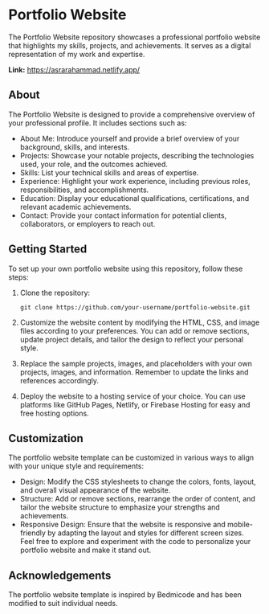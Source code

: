 # Portfolio Website

The Portfolio Website repository showcases a professional portfolio website that highlights my skills, projects, and achievements. It serves as a digital representation of my work and expertise.

**Link:** https://asrarahammad.netlify.app/

## About

The Portfolio Website is designed to provide a comprehensive overview of your professional profile. It includes sections such as:

- About Me: Introduce yourself and provide a brief overview of your background, skills, and interests.
- Projects: Showcase your notable projects, describing the technologies used, your role, and the outcomes achieved.
- Skills: List your technical skills and areas of expertise.
- Experience: Highlight your work experience, including previous roles, responsibilities, and accomplishments.
- Education: Display your educational qualifications, certifications, and relevant academic achievements.
- Contact: Provide your contact information for potential clients, collaborators, or employers to reach out.

## Getting Started

To set up your own portfolio website using this repository, follow these steps:

1. Clone the repository:

   ```shell
   git clone https://github.com/your-username/portfolio-website.git
2. Customize the website content by modifying the HTML, CSS, and image files according to your preferences. You can add or remove sections, update project details, and tailor the design to reflect your personal style.

3. Replace the sample projects, images, and placeholders with your own projects, images, and information. Remember to update the links and references accordingly.

3. Deploy the website to a hosting service of your choice. You can use platforms like GitHub Pages, Netlify, or Firebase Hosting for easy and free hosting options.

## Customization
The portfolio website template can be customized in various ways to align with your unique style and requirements:

* Design: Modify the CSS stylesheets to change the colors, fonts, layout, and overall visual appearance of the website.
* Structure: Add or remove sections, rearrange the order of content, and tailor the website structure to emphasize your strengths and achievements.
* Responsive Design: Ensure that the website is responsive and mobile-friendly by adapting the layout and styles for different screen sizes.<br>
Feel free to explore and experiment with the code to personalize your portfolio website and make it stand out.

## Acknowledgements
The portfolio website template is inspired by Bedmicode and has been modified to suit individual needs.
